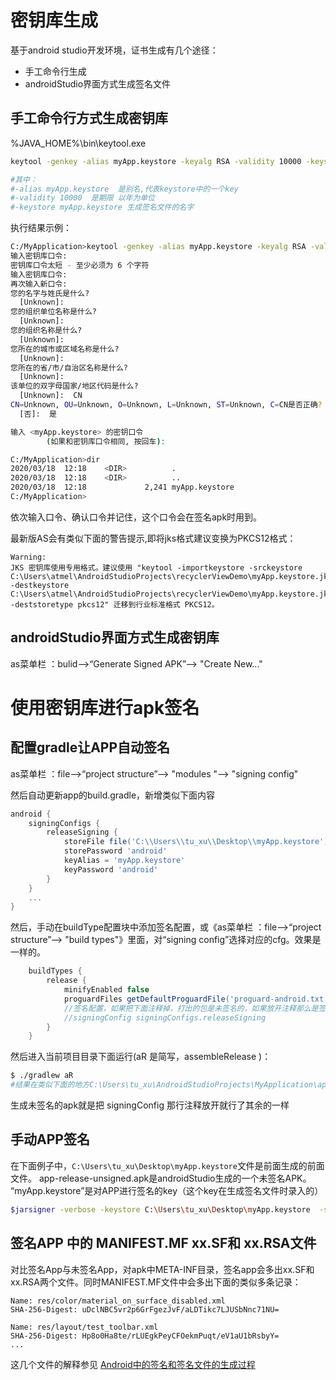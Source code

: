 
# 密钥库生成

基于android studio开发环境，证书生成有几个途径：

- 手工命令行生成
- androidStudio界面方式生成签名文件

## 手工命令行方式生成密钥库

%JAVA_HOME%\bin\keytool.exe

```sh
keytool -genkey -alias myApp.keystore -keyalg RSA -validity 10000 -keystore myApp.keystore

#其中：
#-alias myApp.keystore  是别名,代表keystore中的一个key
#-validity 10000  是期限 以年为单位
#-keystore myApp.keystore 生成签名文件的名字
```

执行结果示例：
```sh
C:/MyApplication>keytool -genkey -alias myApp.keystore -keyalg RSA -validity 10000 -keystore myApp.keystore
输入密钥库口令:
密钥库口令太短 - 至少必须为 6 个字符
输入密钥库口令:
再次输入新口令:
您的名字与姓氏是什么?
  [Unknown]:
您的组织单位名称是什么?
  [Unknown]:
您的组织名称是什么?
  [Unknown]:
您所在的城市或区域名称是什么?
  [Unknown]:
您所在的省/市/自治区名称是什么?
  [Unknown]:
该单位的双字母国家/地区代码是什么?
  [Unknown]:  CN
CN=Unknown, OU=Unknown, O=Unknown, L=Unknown, ST=Unknown, C=CN是否正确?
  [否]:  是

输入 <myApp.keystore> 的密钥口令
        (如果和密钥库口令相同, 按回车):

C:/MyApplication>dir
2020/03/18  12:18    <DIR>          .
2020/03/18  12:18    <DIR>          ..
2020/03/18  12:18             2,241 myApp.keystore
C:/MyApplication>
```
依次输入口令、确认口令并记住，这个口令会在签名apk时用到。

最新版AS会有类似下面的警告提示,即将jks格式建议变换为PKCS12格式：

```text
Warning:
JKS 密钥库使用专用格式。建议使用 "keytool -importkeystore -srckeystore C:\Users\atmel\AndroidStudioProjects\recyclerViewDemo\myApp.keystore.jks -destkeystore C:\Users\atmel\AndroidStudioProjects\recyclerViewDemo\myApp.keystore.jks -deststoretype pkcs12" 迁移到行业标准格式 PKCS12。
```

## androidStudio界面方式生成密钥库

as菜单栏 ：bulid-->“Generate Signed APK”--> "Create New..."

# 使用密钥库进行apk签名

## 配置gradle让APP自动签名

as菜单栏 ：file-->“project  structure”--> "modules "--> "signing config"

然后自动更新app的build.gradle，新增类似下面内容
```groovy
android {
    signingConfigs {
        releaseSigning {
            storeFile file('C:\\Users\\tu_xu\\Desktop\\myApp.keystore')
            storePassword 'android'
            keyAlias = 'myApp.keystore'
            keyPassword 'android'
        }
    }
    ...
}    
```
然后，手动在buildType配置块中添加签名配置，或《as菜单栏 ：file-->“project  structure”--> "build types"》里面，对“signing config”选择对应的cfg。效果是一样的。
```groovy
    buildTypes {
        release {
            minifyEnabled false
            proguardFiles getDefaultProguardFile('proguard-android.txt'), 'proguard-rules.pro'
            //签名配置，如果把下面注释掉，打出的包是未签名的，如果放开注释那么是签名的包
            //signingConfig signingConfigs.releaseSigning
        }
    }
```

然后进入当前项目目录下面运行(aR 是简写，assembleRelease )：
```sh
$ ./gradlew aR
#结果在类似下面的地方C:\Users\tu_xu\AndroidStudioProjects\MyApplication\app\build\outputs\apk\release\app-release.apk
```

生成未签名的apk就是把 signingConfig 那行注释放开就行了其余的一样

## 手动APP签名
在下面例子中，`C:\Users\tu_xu\Desktop\myApp.keystore`文件是前面生成的前面文件。 app-release-unsigned.apk是androidStudio生成的一个未签名APK。 “myApp.keystore”是对APP进行签名的key（这个key在生成签名文件时录入的）
```sh
$jarsigner -verbose -keystore C:\Users\tu_xu\Desktop\myApp.keystore  -signedjar result_singed.apk  C:\Users\tu_xu\AndroidStudioProjects\MyApplication\app\build\outputs\apk\release\app-release-unsigned.apk  myApp.keystore
```

## 签名APP 中的 MANIFEST.MF xx.SF和 xx.RSA文件

对比签名App与未签名App，对apk中META-INF目录，签名app会多出xx.SF和 xx.RSA两个文件。同时MANIFEST.MF文件中会多出下面的类似多条记录：
```text
Name: res/color/material_on_surface_disabled.xml
SHA-256-Digest: uDclNBC5vr2p6GrFgezJvF/aLDTikc7LJUSbNnc71NU=

Name: res/layout/test_toolbar.xml
SHA-256-Digest: Hp8o0Ha8te/rLUEgkPeyCFOekmPuqt/eV1aU1bRsbyY=
...
```
这几个文件的解释参见 [Android中的签名和签名文件的生成过程](https://blog.csdn.net/niyingxunzong/article/details/79977580)


